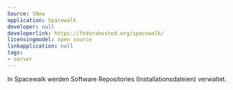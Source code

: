 ```yaml
---
Source: SNow
application: Spacewalk
developer: null
developerlink: https://fedorahosted.org/spacewalk/
licensingmodel: open source
linkapplication: null
tags:
- server
---
```

In Spacewalk werden Software Repositories (Installationsdateien) verwaltet.
